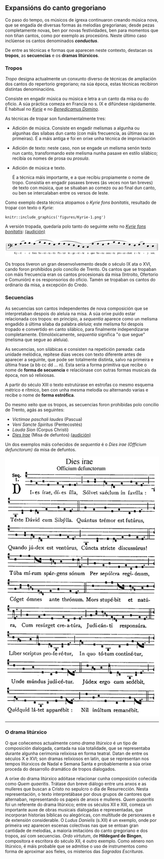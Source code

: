 


## Expansións do canto gregoriano

Co paso do tempo, os músicos de igrexa continuaron creando música nova, que se engadía de diversas formas ás melodías gregorianas; desde pezas completamente novas, ben por novas festividades, ben para momentos que non tiñan cantos, como por exemplo as procesións. Neste último caso inclúense os cantos denominados ***conductus***.

De entre as técnicas e formas que aparecen neste contexto, destacan os **tropos**, as **secuencias** e os **dramas litúrxicos**.

### Tropos

 *Tropo* designa actualmente un conxunto diverso de técnicas de ampliación dos cantos do repertorio gregoriano; na súa época, estas técnicas recibiron distintas denominacións. 

Consiste en engadir música ou música e letra a un canto da misa ou do oficio. A súa práctica comeza en Francia no s. IX e difúndese rápidamente. É habitual no [*Kyrie*](https://open.spotify.com/track/0wTT2YyDjlqmjHe1HOIacE) e no [*Benedicamus Domino*](https://es.wikipedia.org/wiki/Benedicamus_domino).

As técnicas de tropar son fundamentalmente tres:

- Adición de música.  Consiste en engadir melismas a algunha ou algunhas das sílabas dun canto (con máis frecuencia, as últimas ou as primeiras). É a máis antiga e foi en orixe unha técnica de improvisación

- Adición de texto: neste caso, non se engade un melisma senón texto nun canto, transformando este melisma nunha pasaxe en estilo silábico; recibía os nomes de prosa ou *prosula*.

- Adición de música e texto.

  É a técnica máis importante, e a que recibiu propiamente o nome de tropo. Consistía en engadir pasaxes breves (ás veces non tan breves) de texto con música, que se situaban ao comezo ou ao final dun canto, ou ben se intercalaban entre os versos de leste.

Como exemplo desta técnica atopamos o *Kyrie fons bonitatis*, resultado de tropar con texto o *Kyrie*:

```{r kyrie-1, echo=FALSE, fig.align='center', fig.pos='ht',  fig.cap="Melodía orixinal do *Kyrie*", fig.scap="Melodía do *Kyrie*", out.width="50%"}
knitr::include_graphics('figures/Kyrie-1.png')
```
<!--
![Melodía do kyrie](figures/ud-03/Kyrie-1.png)
-->
A versión tropada, quedaría polo tanto do seguinte xeito no [*Kyrie fons bonitatis*](https://es.wikipedia.org/wiki/Kyrie_eleison "Enlace á Wikipedia"): [(audición)](https://open.spotify.com/track/74ztOxzqhvEStzW4pqZII0?si=fbe1ed03f9bf4d6c "Enlace á audición no Spotify")

![Exemplo de tropo: Kyrie fons bonitatis](figures/ud-03/Kyrie-fons-bonitatis.png)

Os tropos tiveron un gran desenvolvemento desde o século IX ata o XVI, cando foron prohibidos polo concilio de Trento. Os cantos que se tropaban con máis frecuencia eran os cantos procesionais da misa (Introito, Ofertorio e Comunión) e os responsorios do oficio. Tamén se tropaban os cantos do ordinario da misa, a excepción do Credo.

### Secuencias

As secuencias son cantos independentes de nova composición que se interpretaban despois do aleluia na misa. A súa orixe puido estar relacionada cos tropos: en principio, a *sequentia* aparece como un melisma engadido á última sílaba da palabra *aleluia*; este melisma foi despois tropado e convertido en canto silábico, para finalmente independizarse completamente. Etimolóxicamente, *sequentia* significa "o que segue" (melisma que segue ao aleluia).

As secuencias, son silábicas e consisten na repetición pareada: cada unidade melódica, repítese dúas veces con texto diferente antes de aparecer a seguinte, que pode ser totalmente distinta, salvo na primeira e última frase (a bb cc dd … n). Esta sería a forma primitiva que recibe o nome de **forma de secuencia** e relaciónase con outras formas musicais da época, non só relixiosas.

A partir do século XIII o texto estrutúrase en estrofas co mesmo esquema métrico e rítmico, ben con unha mesma melodía ou alternando varias e recibe o nome de **forma estrófica**.

Do mesmo xeito que os tropos, as secuencias foron prohibidas polo concilio de Trento, agás as seguintes:

- *Victimae paschali laudes* (Pascua)
- *Veni Sancte Spiritus* (Pentecostés)
- *Lauda Sion* (Corpus Christi)
- [*Dies Irae*](https://gl.wikipedia.org/wiki/Dies_irae "Enlace á wikipedia") (Misa de defuntos) [(audición)](https://open.spotify.com/track/7IDZBDMZEkVzqHx3gpQ9yj?si=ca6c04c67bbc4f23 "Enlace á audición no Spotify")



Un dos exemplos máis coñecidos de *sequentia* é o *Dies irae (Officium defunctorum)* da misa de defuntos.

![Exemplo de secuencia: "Dies irae" da misa de defuntos](figures/ud-03/Dies-irae.png)

---



### O drama litúrxico

O que coñecemos actualmente como *drama litúrxico* é un tipo de composición dialogada, cantada na súa totalidade, que se representaba durante algunha cerimonia relixiosa en forma teatral. Datan de entre os séculos X e XVI; son dramas relixiosos en latín, que se representan nos tempos litúrxicos de Nadal e Semana Santa e probablemente a súa orixe proceda do desarrollo dramático de tropos dialogados.

A orixe do drama litúrxico adóitase relacionar cunha composición coñecida como *Quem quaeritis*. Trátase dun breve diálogo entre uns anxos e as mulleres que buscan a Cristo no sepulcro o día de Resurrección.  Nesta representación, o texto interpretábase por dous grupos de cantores que alternaban, representando os papeis de anxos e mulleres. *Quem quaeritis* foi un referente do drama litúrxico; entre os séculos XII e XIII, comeza un importante auxe de obras musicais dialogadas e representadas, que incorporan historias bíblicas ou alegóricas, con multitude de personaxes e de extensión considerable. O *Ludus Danielis* (s.XII) é un exemplo, onde por primeira vez aparecen escenas colectivas nas que se entoan gran cantidade de melodías, a maioría imitacións do canto gregoriano e dos tropos, así com secuencias. *Ordo virtutum*, de **Hildegard de Bingen**, compositora e escritora do século XII, é outro exemplo. Como xénero non litúrxico, é máis probable que se admitise o uso de instrumentos como forma de aproximar aos fieles, os misterios das *Sagradas Escrituras*.



